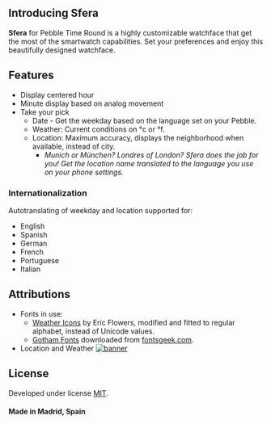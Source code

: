 
## Introducing Sfera
**Sfera** for Pebble Time Round is a highly customizable watchface that get the most of the smartwatch capabilities. Set your preferences and enjoy this beautifully designed watchface.

## Features
* Display centered hour
* Minute display based on analog movement
* Take your pick
  * Date - Get the weekday based on the language set on your Pebble.
  * Weather: Current conditions on °c or °f.
  * Location: Maximum accuracy, displays the neighborhood when available, instead of city.
    * *Munich or München? Londres of London? Sfera does the job for you! Get the location name translated to the language you use on your phone settings.*
    
### Internationalization
Autotranslating of weekday and location supported for:
* English 
* Spanish
* German
* French
* Portuguese
* Italian
 
## Attributions
* Fonts in use: 
  * [Weather Icons](https://erikflowers.github.io/weather-icons) by Eric Flowers, modified and fitted to regular alphabet, instead of Unicode values.
  * [Gotham Fonts](http://fontsgeek.com/search?q=gotham) downloaded from [fontsgeek.com](http://fontsgeek.com).
* Location and Weather [![banner](https://poweredby.yahoo.com/purple.png)](https://www.yahoo.com/?ilc=401)

## License
Developed under license [MIT](https://raw.githubusercontent.com/dieghernan/Sfera/master/LICENSE).

#### Made in Madrid, Spain
